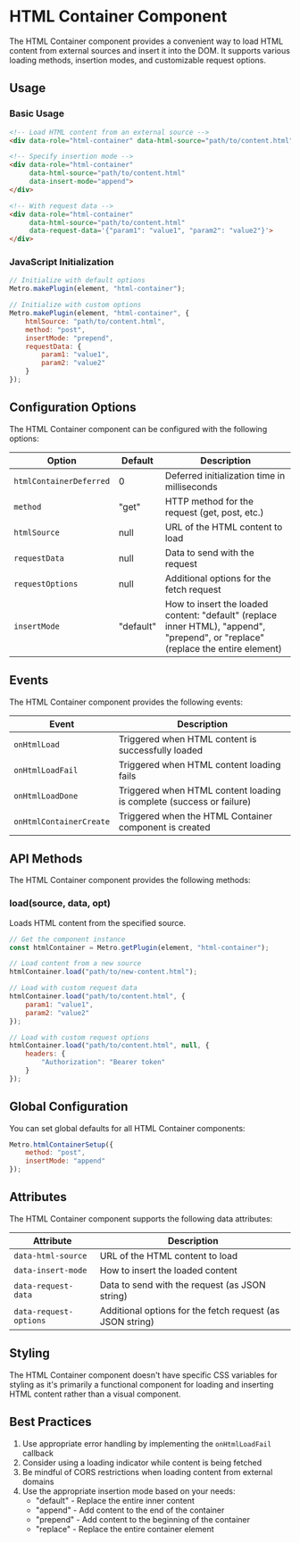 # HTML Container Component

The HTML Container component provides a convenient way to load HTML content from external sources and insert it into the DOM. It supports various loading methods, insertion modes, and customizable request options.

## Usage

### Basic Usage

```html
<!-- Load HTML content from an external source -->
<div data-role="html-container" data-html-source="path/to/content.html"></div>

<!-- Specify insertion mode -->
<div data-role="html-container" 
     data-html-source="path/to/content.html"
     data-insert-mode="append">
</div>

<!-- With request data -->
<div data-role="html-container" 
     data-html-source="path/to/content.html"
     data-request-data='{"param1": "value1", "param2": "value2"}'>
</div>
```

### JavaScript Initialization

```javascript
// Initialize with default options
Metro.makePlugin(element, "html-container");

// Initialize with custom options
Metro.makePlugin(element, "html-container", {
    htmlSource: "path/to/content.html",
    method: "post",
    insertMode: "prepend",
    requestData: {
        param1: "value1",
        param2: "value2"
    }
});
```

## Configuration Options

The HTML Container component can be configured with the following options:

| Option | Default | Description |
| ------ | ------- | ----------- |
| `htmlContainerDeferred` | 0 | Deferred initialization time in milliseconds |
| `method` | "get" | HTTP method for the request (get, post, etc.) |
| `htmlSource` | null | URL of the HTML content to load |
| `requestData` | null | Data to send with the request |
| `requestOptions` | null | Additional options for the fetch request |
| `insertMode` | "default" | How to insert the loaded content: "default" (replace inner HTML), "append", "prepend", or "replace" (replace the entire element) |

## Events

The HTML Container component provides the following events:

| Event | Description |
| ----- | ----------- |
| `onHtmlLoad` | Triggered when HTML content is successfully loaded |
| `onHtmlLoadFail` | Triggered when HTML content loading fails |
| `onHtmlLoadDone` | Triggered when HTML content loading is complete (success or failure) |
| `onHtmlContainerCreate` | Triggered when the HTML Container component is created |

## API Methods

The HTML Container component provides the following methods:

### load(source, data, opt)

Loads HTML content from the specified source.

```javascript
// Get the component instance
const htmlContainer = Metro.getPlugin(element, "html-container");

// Load content from a new source
htmlContainer.load("path/to/new-content.html");

// Load with custom request data
htmlContainer.load("path/to/content.html", {
    param1: "value1",
    param2: "value2"
});

// Load with custom request options
htmlContainer.load("path/to/content.html", null, {
    headers: {
        "Authorization": "Bearer token"
    }
});
```

## Global Configuration

You can set global defaults for all HTML Container components:

```javascript
Metro.htmlContainerSetup({
    method: "post",
    insertMode: "append"
});
```

## Attributes

The HTML Container component supports the following data attributes:

| Attribute | Description |
| --------- | ----------- |
| `data-html-source` | URL of the HTML content to load |
| `data-insert-mode` | How to insert the loaded content |
| `data-request-data` | Data to send with the request (as JSON string) |
| `data-request-options` | Additional options for the fetch request (as JSON string) |

## Styling

The HTML Container component doesn't have specific CSS variables for styling as it's primarily a functional component for loading and inserting HTML content rather than a visual component.

## Best Practices

1. Use appropriate error handling by implementing the `onHtmlLoadFail` callback
2. Consider using a loading indicator while content is being fetched
3. Be mindful of CORS restrictions when loading content from external domains
4. Use the appropriate insertion mode based on your needs:
   - "default" - Replace the entire inner content
   - "append" - Add content to the end of the container
   - "prepend" - Add content to the beginning of the container
   - "replace" - Replace the entire container element